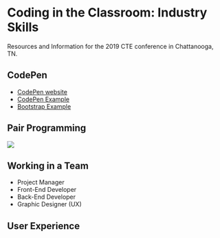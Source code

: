 # Coding in the Classroom: Industry Skills
Resources and Information for the 2019 CTE conference in Chattanooga, TN.


## CodePen
- [CodePen website](https://codepen.io/)
- [CodePen Example](https://codepen.io/DevCatalyst/pen/xMpWEa)
- [Bootstrap Example](https://codepen.io/DevCatalyst/pen/JxoXMX)

## Pair Programming
![](https://qph.fs.quoracdn.net/main-qimg-c7f02d6c0430ca7fae1ef8d404e66981)

## Working in a Team
- Project Manager
- Front-End Developer
- Back-End Developer
- Graphic Designer (UX)

## User Experience
